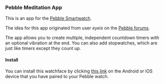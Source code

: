 ### Pebble Meditation App

This is an app for the [Pebble Smartwatch][1]. 

The idea for this app originated from user *eyeis* on the [Pebble forums][2].

The app allows you to create multiple, independent countdown timers with an optional vibration at the end. You can also add stopwatches, which are just like timers except they count up.

#### Install

You can install this watchface by clicking [this link][3] on the Android or iOS device that you have paired to your Pebble watch.

[1]: http://getpebble.com
[2]: http://forums.getpebble.com/discussion/6475/multiple-timer-app
[3]: http://builder.pblweb.com.s3.amazonaws.com/cf042982-acfc-4636-abfc-a66275417f0d/build.pbw
